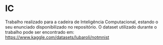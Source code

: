 # IC
Trabalho realizado para a cadeira de Inteligência Computacional, estando o seu enunciado disponibilizado no repositório.
O dataset utilizado durante o trabalho pode ser encontrado em: https://www.kaggle.com/datasets/lubaroli/notmnist

